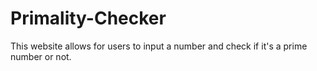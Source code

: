 # Primality-Checker
This website allows for users to input a number and check if it's a prime number or not.
